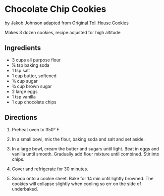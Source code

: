 # Chocolate Chip Cookies 
by Jakob Johnson adapted from [Original Toll House Cookies](https://www.allrecipes.com/recipe/174864/original-nestle-toll-house-chocolate-chip-cookies/)

Makes 3 dozen cookies, recipe adjusted for high altitude

## Ingredients
* 3 cups all purpose flour
* ⅞ tsp baking soda 
* 1 tsp salt
* 1 cup butter, softened
* ¾ cup sugar
* ¾ cup brown sugar
* 2 large eggs
* 1 tsp vanilla
* 1 cup chocolate chips

## Directions
1. Preheat oven to 350° F

2. In a small bowl, mix the flour, baking soda and salt and set aside.

3. In a large bowl, cream the butter and sugars until light. Beat in eggs and vanilla until smooth. Gradually add flour mixture until combined. Stir into chips.

4. Cover and refrigerate for 30 minutes. 

5. Scoop onto a cookie sheet. Bake for 14 min until lightly browned. The cookies will collapse slightly when cooling so err on the side of underbaked. 
